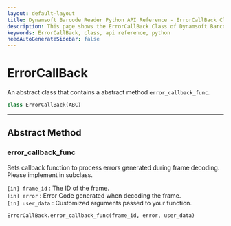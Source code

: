 ```yaml
---
layout: default-layout
title: Dynamsoft Barcode Reader Python API Reference - ErrorCallBack Class
description: This page shows the ErrorCallBack Class of Dynamsoft Barcode Reader for Python SDK.
keywords: ErrorCallBack, class, api reference, python
needAutoGenerateSidebar: false
---
```



# ErrorCallBack
An abstract class that contains a abstract method `error_callback_func`.

```python
class ErrorCallBack(ABC)
```  
  
---
  

## Abstract Method
  
### error_callback_func
Sets callback function to process errors generated during frame decoding. Please implement in subclass.

`[in] frame_id` <int> : The ID of the frame.  
`[in] error` <int> : Error Code generated when decoding the frame.  
`[in] user_data` <object> : Customized arguments passed to your function.  
        

```python
ErrorCallBack.error_callback_func(frame_id, error, user_data)
```
